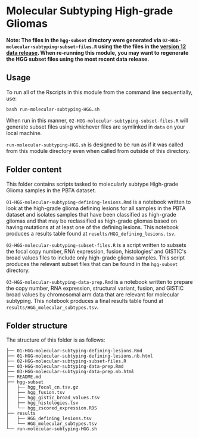 # Molecular Subtyping High-grade Gliomas

**Note: The files in the `hgg-subset` directory were generated via `02-HGG-molecular-subtyping-subset-files.R` using the the files in the [version 12 data release](https://github.com/AlexsLemonade/OpenPBTA-analysis/pull/347).
When re-running this module, you may want to regenerate the HGG subset files using the most recent data release.**

## Usage

To run all of the Rscripts in this module from the command line sequentially, use:

```
bash run-molecular-subtyping-HGG.sh
```

When run in this manner, `02-HGG-molecular-subtyping-subset-files.R` will generate subset files using whichever files are symlinked in `data` on your local machine.

`run-molecular-subtyping-HGG.sh` is designed to be run as if it was called from this module directory even when called from outside of this directory.

## Folder content

This folder contains scripts tasked to molecularly subtype High-grade Glioma samples in the PBTA dataset.

`01-HGG-molecular-subtyping-defining-lesions.Rmd` is a notebook written to look at the high-grade glioma defining lesions for all samples in the PBTA dataset and isolates samples that have been classified as high-grade gliomas and that may be reclassified as high-grade gliomas based on having mutations at at least one of the defining lesions. This notebook produces a results table found at `results/HGG_defining_lesions.tsv`.

`02-HGG-molecular-subtyping-subset-files.R` is a script written to subsets the focal copy number, RNA expression, fusion, histologies' and GISTIC's broad values files to include only high-grade glioma samples. This script produces the relevant subset files that can be found in the `hgg-subset` directory.

`03-HGG-molecular-subtyping-data-prep.Rmd` is a notebook written to prepare the copy number, RNA expression, structural variant, fusion, and GISTIC broad values by chromosomal arm data that are relevant for molecular subtyping. This notebook produces a final results table found at `results/HGG_molecular_subtypes.tsv`. 

## Folder structure

The structure of this folder is as follows:

```
├── 01-HGG-molecular-subtyping-defining-lesions.Rmd
├── 01-HGG-molecular-subtyping-defining-lesions.nb.html
├── 02-HGG-molecular-subtyping-subset-files.R
├── 03-HGG-molecular-subtyping-data-prep.Rmd
├── 03-HGG-molecular-subtyping-data-prep.nb.html
├── README.md
├── hgg-subset
│   ├── hgg_focal_cn.tsv.gz
│   ├── hgg_fusion.tsv
│   ├── hgg_gistic_broad_values.tsv
│   ├── hgg_histologies.tsv
│   └── hgg_zscored_expression.RDS
├── results
│   ├── HGG_defining_lesions.tsv
│   └── HGG_molecular_subtypes.tsv
└── run-molecular-subtyping-HGG.sh
```

